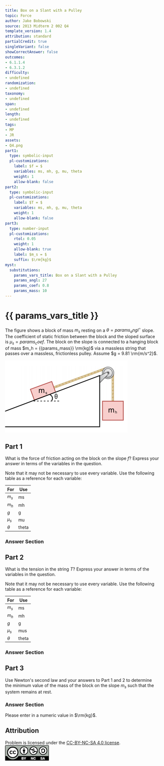 ```yaml
---
title: Box on a Slant with a Pulley
topic: Force
author: Jake Bobowski
source: 2013 Midterm 2 002 Q4
template_version: 1.4
attribution: standard
partialCredit: true
singleVariant: false
showCorrectAnswer: false
outcomes:
- 6.1.1.4
- 6.3.1.2
difficulty:
- undefined
randomization:
- undefined
taxonomy:
- undefined
span:
- undefined
length:
- undefined
tags:
- MP
- JR
assets:
- Q4.png
part1:
  type: symbolic-input
  pl-customizations:
    label: $f = $
    variables: ms, mh, g, mu, theta
    weight: 1
    allow-blank: false
part2:
  type: symbolic-input
  pl-customizations:
    label: $T = $
    variables: ms, mh, g, mu, theta
    weight: 1
    allow-blank: false
part3:
  type: number-input
  pl-customizations:
    rtol: 0.05
    weight: 1
    allow-blank: true
    label: $m_s = $
    suffix: $\rm{kg}$
myst:
  substitutions:
    params_vars_title: Box on a Slant with a Pulley
    params_angl: 27
    params_coef: 0.8
    params_mass: 10
---
```

# {{ params_vars_title }}
The figure shows a block of mass $m_s$ resting on a $\theta = {{params_angl}}^\circ$ slope.
The coefficient of static friction between the block and the sloped surface is $\mu_s = {{params_coef}}$.
The block on the slope is connected to a hanging block of mass $m_h = {{params_mass}} \rm{kg}$ via a massless string that passes over a massless, frictionless pulley. Assume $g = 9.81 \rm{m/s^2}$.

<img src="Q4.png" width=400 alt = "A box sits on a ramp that is at an angle theta from the horizontal. The box is connected by a string to another mass that hangs freely from a pulley.">

## Part 1

What is the force of friction acting on the block on the slope $f$? Express your answer in terms of the variables in the question.

Note that it may not be necessary to use every variable. Use the following table as a reference for each variable:

| For      | Use   |
|----------|-------|
| $m_s$    | ms    |
| $m_h$    | mh    |
| $g$      | g     |
| $\mu_s$   | mu    |
| $\theta$ | theta |

### Answer Section

## Part 2

What is the tension in the string $T$? Express your answer in terms of the variables in the question.

Note that it may not be necessary to use every variable. Use the following table as a reference for each variable:

| For      | Use   |
|----------|-------|
| $m_s$    | ms    |
| $m_h$    | mh    |
| $g$      | g     |
| $\mu_s$   | mus   |
| $\theta$ | theta |

### Answer Section

## Part 3

Use Newton's second law and your answers to Part 1 and 2 to determine the minimum value of the mass of the block on the slope $m_s$ such that the system remains at rest.

### Answer Section

Please enter in a numeric value in $\rm{kg}$.

## Attribution

Problem is licensed under the [CC-BY-NC-SA 4.0 license](https://creativecommons.org/licenses/by-nc-sa/4.0/).<br> ![The Creative Commons 4.0 license requiring attribution-BY, non-commercial-NC, and share-alike-SA license.](https://raw.githubusercontent.com/firasm/bits/master/by-nc-sa.png)